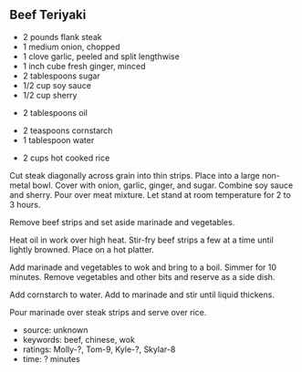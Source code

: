 Beef Teriyaki
-------------

- 2 pounds flank steak
- 1 medium onion, chopped
- 1 clove garlic, peeled and split lengthwise
- 1 inch cube fresh ginger, minced
- 2 tablespoons sugar
- 1/2 cup soy sauce
- 1/2 cup sherry
<!-- -->
- 2 tablespoons oil
<!-- -->
- 2 teaspoons cornstarch
- 1 tablespoon water
<!-- -->
- 2 cups hot cooked rice

Cut steak diagonally across grain into thin strips.  Place into a
large non-metal bowl.  Cover with onion, garlic, ginger, and sugar.
Combine soy sauce and sherry.  Pour over meat mixture.  Let stand at
room temperature for 2 to 3 hours.

Remove beef strips and set aside marinade and vegetables.

Heat oil in work over high heat.  Stir-fry beef strips a few at a time
until lightly browned.  Place on a hot platter.

Add marinade and vegetables to wok and bring to a boil.  Simmer for 10
minutes.  Remove vegetables and other bits and reserve as a side dish.

Add cornstarch to water.  Add to marinade and stir until liquid
thickens.

Pour marinade over steak strips and serve over rice.

- source: unknown
- keywords: beef, chinese, wok
- ratings: Molly-?, Tom-9, Kyle-?, Skylar-8
- time: ? minutes
